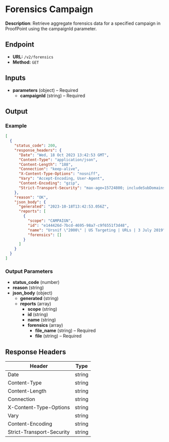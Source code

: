 # Forensics Campaign

**Description**: Retrieve aggregate forensics data for a specified campaign in ProofPoint using the campaignId parameter.

## Endpoint

- **URL:** `/v2/forensics`
- **Method:** `GET`
## Inputs

- **parameters** (object) – Required
  - **campaignId** (string) – Required
## Output

### Example

```json
[
  {
    "status_code": 200,
    "response_headers": {
      "Date": "Wed, 18 Oct 2023 13:42:53 GMT",
      "Content-Type": "application/json",
      "Content-Length": "188",
      "Connection": "keep-alive",
      "X-Content-Type-Options": "nosniff",
      "Vary": "Accept-Encoding, User-Agent",
      "Content-Encoding": "gzip",
      "Strict-Transport-Security": "max-age=15724800; includeSubDomains"
    },
    "reason": "OK",
    "json_body": {
      "generated": "2023-10-18T13:42:53.056Z",
      "reports": [
        {
          "scope": "CAMPAIGN",
          "id": "e144426d-7bcd-4695-98a7-c9f6551f3d48",
          "name": "Ursnif \"2000\" | US Targeting | URLs | 3 July 2019",
          "forensics": []
        }
      ]
    }
  }
]
```
### Output Parameters

- **status_code** (number)
- **reason** (string)
- **json_body** (object)
  - **generated** (string)
  - **reports** (array)
    - **scope** (string)
    - **id** (string)
    - **name** (string)
    - **forensics** (array)
      - **file_name** (string) – Required
      - **file** (string) – Required
## Response Headers

| Header | Type |
|--------|------|
| Date | string |
| Content-Type | string |
| Content-Length | string |
| Connection | string |
| X-Content-Type-Options | string |
| Vary | string |
| Content-Encoding | string |
| Strict-Transport-Security | string |
